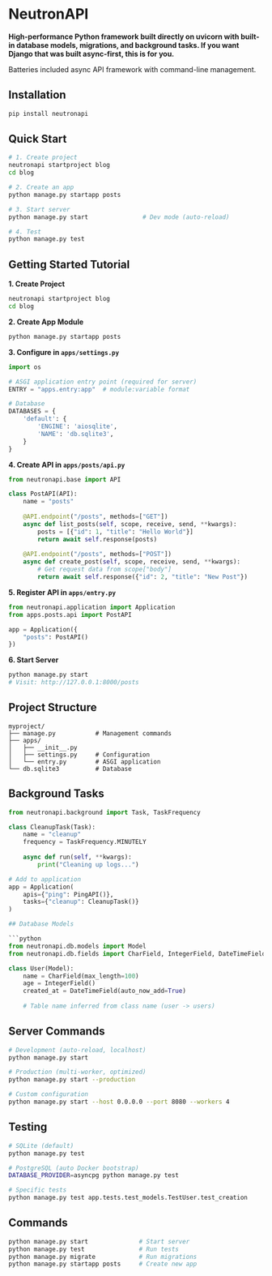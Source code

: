 # NeutronAPI

**High-performance Python framework built directly on uvicorn with built-in database models, migrations, and background tasks. If you want Django that was built async-first, this is for you.**

Batteries included async API framework with command-line management.

## Installation

```bash
pip install neutronapi
```

## Quick Start

```bash
# 1. Create project
neutronapi startproject blog
cd blog

# 2. Create an app
python manage.py startapp posts

# 3. Start server  
python manage.py start               # Dev mode (auto-reload)

# 4. Test
python manage.py test
```

## Getting Started Tutorial

**1. Create Project**
```bash
neutronapi startproject blog
cd blog
```

**2. Create App Module**  
```bash
python manage.py startapp posts
```

**3. Configure in `apps/settings.py`**
```python
import os

# ASGI application entry point (required for server)
ENTRY = "apps.entry:app"  # module:variable format

# Database
DATABASES = {
    'default': {
        'ENGINE': 'aiosqlite',
        'NAME': 'db.sqlite3',
    }
}
```

**4. Create API in `apps/posts/api.py`**
```python
from neutronapi.base import API

class PostAPI(API):
    name = "posts"
    
    @API.endpoint("/posts", methods=["GET"])
    async def list_posts(self, scope, receive, send, **kwargs):
        posts = [{"id": 1, "title": "Hello World"}]
        return await self.response(posts)
    
    @API.endpoint("/posts", methods=["POST"])
    async def create_post(self, scope, receive, send, **kwargs):
        # Get request data from scope["body"]
        return await self.response({"id": 2, "title": "New Post"})
```

**5. Register API in `apps/entry.py`**
```python
from neutronapi.application import Application
from apps.posts.api import PostAPI

app = Application({
    "posts": PostAPI()
})
```

**6. Start Server**
```bash
python manage.py start
# Visit: http://127.0.0.1:8000/posts
```

## Project Structure

```
myproject/
├── manage.py           # Management commands
├── apps/
│   ├── __init__.py
│   ├── settings.py     # Configuration 
│   └── entry.py        # ASGI application
└── db.sqlite3          # Database
```

## Background Tasks

```python
from neutronapi.background import Task, TaskFrequency

class CleanupTask(Task):
    name = "cleanup"
    frequency = TaskFrequency.MINUTELY
    
    async def run(self, **kwargs):
        print("Cleaning up logs...")

# Add to application
app = Application(
    apis={"ping": PingAPI()},
    tasks={"cleanup": CleanupTask()}
)

## Database Models

```python
from neutronapi.db.models import Model
from neutronapi.db.fields import CharField, IntegerField, DateTimeField

class User(Model):
    name = CharField(max_length=100)
    age = IntegerField()
    created_at = DateTimeField(auto_now_add=True)
    
    # Table name inferred from class name (user -> users)
```

## Server Commands

```bash
# Development (auto-reload, localhost)
python manage.py start

# Production (multi-worker, optimized)  
python manage.py start --production

# Custom configuration
python manage.py start --host 0.0.0.0 --port 8080 --workers 4
```

## Testing

```bash
# SQLite (default)
python manage.py test

# PostgreSQL (auto Docker bootstrap)
DATABASE_PROVIDER=asyncpg python manage.py test

# Specific tests
python manage.py test app.tests.test_models.TestUser.test_creation
```

## Commands

```bash
python manage.py start              # Start server
python manage.py test               # Run tests  
python manage.py migrate            # Run migrations
python manage.py startapp posts     # Create new app
```
